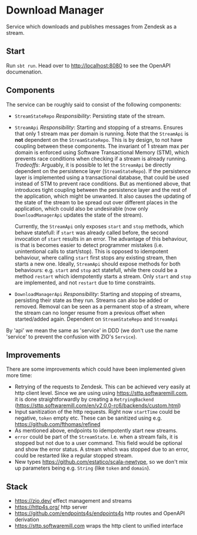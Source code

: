 # Download Manager
Service which downloads and publishes messages from Zendesk as a stream.

## Start
Run `sbt run`. Head over to <http://localhost:8080> to see the OpenAPI documenation.

## Components
The service can be roughly said to consist of the following components:
* `StreamStateRepo`
  *Responsibility*:
  Persisting state of the stream.

* `StreamApi`
  *Responsibility*:
  Starting and stopping of a streams. Ensures that only 1 stream max per domain is running.
  Note that the `StreamApi` is **not** dependent on the `StreamStateRepo`. This is by design, to not have coupling between these components.
  The invariant of 1 stream max per domain is enforced using Software Transactional Memory (STM), which prevents 
  race conditions when checking if a stream is already running.
  *Tradeoffs*:
  Arguably, it is possible to let the `StreamApi` be directly dependent on the persistence layer (`StreamStateRepo`).
  If the persistence layer is implemented using a transactional database, that could be used instead of
  STM to prevent race conditions.
  But as mentioned above, that introduces tight coupling between the persistence layer and the rest of the application, which might be unwanted. It also causes the updating of the state of the stream to be spread out
  over different places in the application, which could also be undesirable (now only `DownloadManagerApi` updates
  the state of the stream).
  
  Currently, the `StreamApi` only exposes `start` and `stop` methods, which behave statefull:
  if `start` was already called before, the second invocation of `start` results in an error. The advantage of 
  this behaviour, is that is becomes easier to detect programmer mistakes (i.e. unintentional calls to start/stop).
  This is opposed to idempotent behaviour, where calling `start` first stops any existing stream, then starts a new one.
  Ideally, `StreamApi` should expose methods for both behaviours: e.g. `start` and `stop` act statefull, while
  there could be a method `restart` which idempotently starts a stream. Only `start` and `stop` are implemented,
  and not `restart` due to time constraints.

* `DownloadManagerApi`
  *Responsibility*:
  Starting and stopping of streams, persisting their state as they run.
  Streams can also be added or removed. Removal can be seen as a permanent stop of a stream, where the stream can no longer resume from a previous offset when started/added again.
  Dependent on `StreamStateRepo` and `StreamApi`

By 'api' we mean the same as 'service' in DDD (we don't use the name 'service' to prevent the confusion with
ZIO's `Service`).

## Improvements
There are some improvements which could have been implemented given more time:

* Retrying of the requests to Zendesk. This can be achieved very easily at http client level. Since we are using using
  <https://sttp.softwaremill.com>, it is done straightforwardly by creating a `RetryingBackend` (<https://sttp.softwaremill.com/en/v2.0.0-rc6/backends/custom.html>)
* Input sanitization of the http requests. Right now `startTime` could be negative, `token` empty etc.
  These can be sanitized using e.g. <https://github.com/fthomas/refined>
* As mentioned above, endpoints to idempotently start new streams.
* `error` could be part of the `StreamState`. I.e. when a stream fails, it is stopped but not due to a user command.
  This field would be optional and show the error status. A stream which was stopped due to an error, could be restarted like a regular stopped stream.
* New types <https://github.com/estatico/scala-newtype>, so we don't mix up parameters being e.g. `String` (like `token` and `domain`).

## Stack
* <https://zio.dev/> effect management and streams
* <https://http4s.org/> http server
* <https://github.com/endpoints4s/endpoints4s> http routes and OpenAPI derivation
* <https://sttp.softwaremill.com> wraps the http client to unified interface
